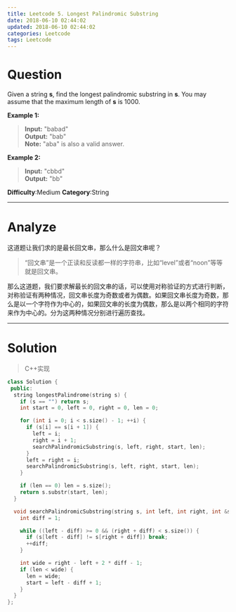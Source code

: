 ```yaml
---
title: Leetcode 5. Longest Palindromic Substring
date: 2018-06-10 02:44:02
updated: 2018-06-10 02:44:02
categories: Leetcode
tags: Leetcode
---
```


# Question

Given a string  **s**, find the longest palindromic substring in  **s**. You may assume that the maximum length of  **s**  is 1000.

**Example 1:**
> **Input:** "babad"  
> **Output:** "bab"  
> **Note:** "aba" is also a valid answer. 

**Example 2:**
> **Input:** "cbbd"  
> **Output:** "bb"

**Difficulty**:Medium
**Category**:String

<!--more-->
*****

# Analyze

这道题让我们求的是最长回文串，那么什么是回文串呢？
> “回文串”是一个正读和反读都一样的字符串，比如“level”或者“noon”等等就是回文串。  

那么这道题，我们要求解最长的回文串的话，可以使用对称验证的方式进行判断，对称验证有两种情况，回文串长度为奇数或者为偶数。如果回文串长度为奇数，那么是以一个字符作为中心的，如果回文串的长度为偶数，那么是以两个相同的字符来作为中心的。分为这两种情况分别进行遍历查找。

*****

# Solution

> C++实现  

```cpp
class Solution {
 public:
  string longestPalindrome(string s) {
    if (s == "") return s;
    int start = 0, left = 0, right = 0, len = 0;

    for (int i = 0; i < s.size() - 1; ++i) {
      if (s[i] == s[i + 1]) {
        left = i;
        right = i + 1;
        searchPalindromicSubstring(s, left, right, start, len);
      }
      left = right = i;
      searchPalindromicSubstring(s, left, right, start, len);
    }

    if (len == 0) len = s.size();
    return s.substr(start, len);
  }

  void searchPalindromicSubstring(string s, int left, int right, int &start, int &len) {
    int diff = 1;

    while ((left - diff) >= 0 && (right + diff) < s.size()) {
      if (s[left - diff] != s[right + diff]) break;
      ++diff;
    }

    int wide = right - left + 2 * diff - 1;
    if (len < wide) {
      len = wide;
      start = left - diff + 1;
    }
  }
};

```